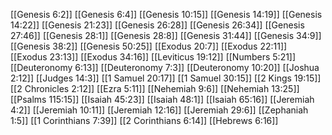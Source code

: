 [[Genesis 6:2]]
[[Genesis 6:4]]
[[Genesis 10:15]]
[[Genesis 14:19]]
[[Genesis 14:22]]
[[Genesis 21:23]]
[[Genesis 26:28]]
[[Genesis 26:34]]
[[Genesis 27:46]]
[[Genesis 28:1]]
[[Genesis 28:8]]
[[Genesis 31:44]]
[[Genesis 34:9]]
[[Genesis 38:2]]
[[Genesis 50:25]]
[[Exodus 20:7]]
[[Exodus 22:11]]
[[Exodus 23:13]]
[[Exodus 34:16]]
[[Leviticus 19:12]]
[[Numbers 5:21]]
[[Deuteronomy 6:13]]
[[Deuteronomy 7:3]]
[[Deuteronomy 10:20]]
[[Joshua 2:12]]
[[Judges 14:3]]
[[1 Samuel 20:17]]
[[1 Samuel 30:15]]
[[2 Kings 19:15]]
[[2 Chronicles 2:12]]
[[Ezra 5:11]]
[[Nehemiah 9:6]]
[[Nehemiah 13:25]]
[[Psalms 115:15]]
[[Isaiah 45:23]]
[[Isaiah 48:1]]
[[Isaiah 65:16]]
[[Jeremiah 4:2]]
[[Jeremiah 10:11]]
[[Jeremiah 12:16]]
[[Jeremiah 29:6]]
[[Zephaniah 1:5]]
[[1 Corinthians 7:39]]
[[2 Corinthians 6:14]]
[[Hebrews 6:16]]

